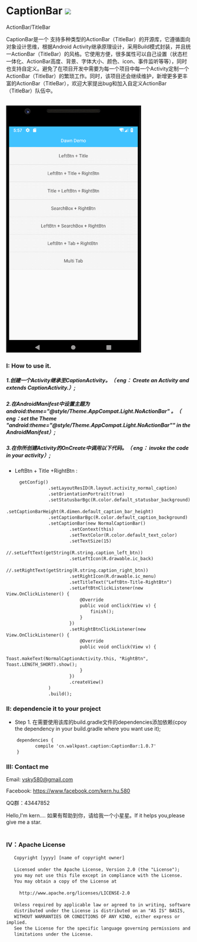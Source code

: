 # CaptionBar <a href="https://bintray.com/sky580/Caption/CaptionBar/1.0.7/link"><img src="https://api.bintray.com/packages/sky580/Caption/CaptionBar/images/download.svg?version=1.0.7"/></a>
ActionBar/TitleBar

CaptionBar是一个 支持多种类型的ActionBar（TitleBar）的开源库，它遵循面向对象设计思维，根据Android Activity继承原理设计，采用Build模式封装，并且统一ActionBar（TitleBar）的风格。它使用方便，很多属性可以自己设置（状态栏一体化、ActionBar高度、背景、字体大小、颜色、icon、事件监听等等），同时也支持自定义。避免了在项目开发中需要为每一个项目中每一个Activity定制一个ActionBar（TitleBar）的繁琐工作。同时，该项目还会继续维护，新增更多更丰富的ActionBar（TitleBar），欢迎大家提出bug和加入自定义ActionBar（TitleBar）队伍中。
<br><br>

![](https://github.com/KernHu/CaptionBar/raw/master/screenshots/caption.gif)  


### I: How to use it.
##### 1.创建一个Activity继承至CaptionActivity。（ eng： Create an Activity and extends CaptionActivity.）;

##### 2.在AndroidManifest中设置主题为 android:theme="@style/Theme.AppCompat.Light.NoActionBar" 。（ eng：set the Theme "android:theme="@style/Theme.AppCompat.Light.NoActionBar"" in the AndroidManifest）;

##### 3.在你所创建Activity的OnCreate中调用以下代码。（ eng： invoke the code in your activity）;

* LeftBtn + Title +RightBtn :

```
     getConfig()
                .setLayoutResID(R.layout.activity_normal_caption)
                .setOrientationPortrait(true)
                .setStatusbarBgc(R.color.default_statusbar_background)
                .setCaptionBarHeight(R.dimen.default_caption_bar_height)
                .setCaptionBarBgc(R.color.default_caption_background)
                .setCaptionBar(new NormalCaptionBar()
                        .setContext(this)
                        .setTextColor(R.color.default_text_color)
                        .setTextSize(15)
                        //.setLeftText(getString(R.string.caption_left_btn))
                        .setLeftIcon(R.drawable.ic_back)
                        //.setRightText(getString(R.string.caption_right_btn))
                        .setRightIcon(R.drawable.ic_menu)
                        .setTitleText("LeftBtn-Title-RightBtn")
                        .setLeftBtnClickListener(new View.OnClickListener() {
                            @Override
                            public void onClick(View v) {
                                finish();
                            }
                        })
                        .setRightBtnClickListener(new View.OnClickListener() {
                            @Override
                            public void onClick(View v) {
                                Toast.makeText(NormalCaptionActivity.this, "RightBtn", Toast.LENGTH_SHORT).show();
                            }
                        })
                        .createView()
                )
                .build();
```
	
### II: dependencie it to your project

* Step 1. 在需要使用该库的build.gradle文件的dependencies添加依赖(cpoy the dependency in your build.gradle where you want use it);

```
	dependencies {
	       compile 'cn.walkpast.caption:CaptionBar:1.0.7'
	}

```

### III: Contact me

Email: vsky580@gmail.com  

Facebook: https://www.facebook.com/kern.hu.580

QQ群：43447852

Hello,I'm kern....
如果有帮助到你，请给我一个小星星。If it helps you,please give me a star.
<br><br>
### Ⅳ：Apache License
```
   Copyright [yyyy] [name of copyright owner]

   Licensed under the Apache License, Version 2.0 (the "License");
   you may not use this file except in compliance with the License.
   You may obtain a copy of the License at

     http://www.apache.org/licenses/LICENSE-2.0

   Unless required by applicable law or agreed to in writing, software
   distributed under the License is distributed on an "AS IS" BASIS,
   WITHOUT WARRANTIES OR CONDITIONS OF ANY KIND, either express or implied.
   See the License for the specific language governing permissions and
   limitations under the License.
```

